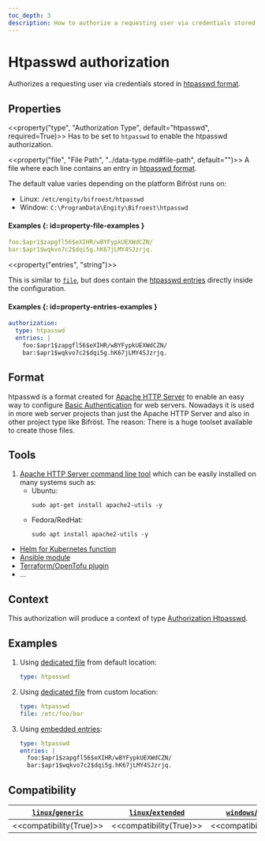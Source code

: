 ```yaml
---
toc_depth: 3
description: How to authorize a requesting user via credentials stored in htpasswd format with Bifröst.
---
```


# Htpasswd authorization

Authorizes a requesting user via credentials stored in [htpasswd format](#format).

## Properties

<<property("type", "Authorization Type", default="htpasswd", required=True)>>
Has to be set to `htpasswd` to enable the htpasswd authorization.

<<property("file", "File Path", "../data-type.md#file-path", default="<os specific>")>>
A file where each line contains an entry in [htpasswd format](#format).

The default value varies depending on the platform Bifröst runs on:

* Linux: `/etc/engity/bifroest/htpasswd`
* Window: `C:\ProgramData\Engity\Bifroest\htpasswd`

#### Examples {: id=property-file-examples }
```{.yaml title="/etc/engity/bifroest/htpasswd"}
foo:$apr1$zapgfl56$eXIHR/wBYFypkUEXWdCZN/
bar:$apr1$wqkvo7c2$dqi5g.hK67jLMY4SJzrjq.
```

<<property("entries", "string")>>

This is similar to [`file`](#property-file), but does contain the [htpasswd entries](#format) directly inside the configuration.

#### Examples {: id=property-entries-examples }
```yaml
authorization:
  type: htpasswd
  entries: |
    foo:$apr1$zapgfl56$eXIHR/wBYFypkUEXWdCZN/
    bar:$apr1$wqkvo7c2$dqi5g.hK67jLMY4SJzrjq.
```

## Format

htpasswd is a format created for [Apache HTTP Server](https://httpd.apache.org/) to enable an easy way to configure [Basic Authentication](https://en.wikipedia.org/wiki/Basic_access_authentication) for web servers. Nowadays it is used in more web server projects than just the Apache HTTP Server and also in other project type like Bifröst. The reason: There is a huge toolset available to create those files.

## Tools

1. [Apache HTTP Server command line tool](https://httpd.apache.org/docs/2.4/programs/htpasswd.html) which can be easily installed on many systems such as:
    * Ubuntu:
      ```shell
      sudo apt-get install apache2-utils -y
      ```
    * Fedora/RedHat:
      ```shell
      sudo apt install apache2-utils -y
      ```
* [Helm for Kubernetes function](https://helm.sh/docs/chart_template_guide/function_list/#htpasswd)
* [Ansible module](https://docs.ansible.com/ansible/latest/collections/community/general/htpasswd_module.html)
* [Terraform/OpenTofu plugin](https://registry.terraform.io/providers/loafoe/htpasswd/latest/docs/resources/password)
* ...

## Context

This authorization will produce a context of type [Authorization Htpasswd](../context/authorization.md#htpasswd).

## Examples

1. Using [dedicated file](#property-file) from default location:
   ```yaml
   type: htpasswd
   ```
2. Using [dedicated file](#property-file) from custom location:
   ```yaml
   type: htpasswd
   file: /etc/foo/bar
   ```
3. Using [embedded entries](#property-entries):
   ```yaml
   type: htpasswd
   entries: |
     foo:$apr1$zapgfl56$eXIHR/wBYFypkUEXWdCZN/
     bar:$apr1$wqkvo7c2$dqi5g.hK67jLMY4SJzrjq.
   ```

## Compatibility

| [`linux`/`generic`](../../setup/distribution.md#linux-generic) | [`linux`/`extended`](../../setup/distribution.md#linux-extended) | [`windows`/`generic`](../../setup/distribution.md#windows-generic) |
| - | - | - |
| <<compatibility(True)>> | <<compatibility(True)>> | <<compatibility(True)>> |
